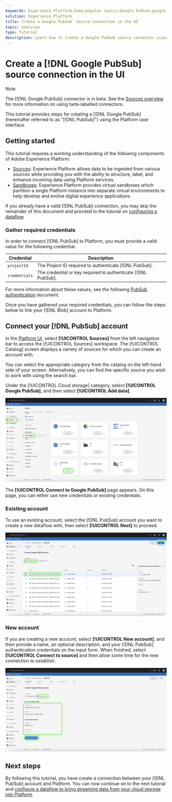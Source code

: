 ```yaml
---
keywords: Experience Platform;home;popular topics;Google PubSub;google pubsub
solution: Experience Platform
title: Create a Google PubSub  Source Connection in the UI
topic: overview
type: Tutorial
description: Learn how to create a Google PubSub source connector using the Platform user interface.
---
```


# Create a [!DNL Google PubSub] source connection in the UI

>[!NOTE]
>
> The [!DNL Google PubSub] connector is in beta. See the [Sources overview](../../../../home.md#terms-and-conditions) for more information on using beta-labelled connectors.

This tutorial provides steps for creating a [!DNL Google PubSub] (hereinafter referred to as "[!DNL PubSub]") using the Platform user interface.

## Getting started

This tutorial requires a working understanding of the following components of Adobe Experience Platform:

* [Sources](../../../../home.md): Experience Platform allows data to be ingested from various sources while providing you with the ability to structure, label, and enhance incoming data using Platform services.
* [Sandboxes](../../../../../sandboxes/home.md): Experience Platform provides virtual sandboxes which partition a single Platform instance into separate virtual environments to help develop and evolve digital experience applications.

If you already have a valid [!DNL PubSub] connection, you may skip the remainder of this document and proceed to the tutorial on [configuring a dataflow](../../dataflow/batch/cloud-storage.md).

### Gather required credentials

In order to connect [!DNL PubSub] to Platform, you must provide a valid value for the following credential:

| Credential | Description |
| ---------- | ----------- |
| `projectId` | The Project ID required to authenticate [!DNL PubSub]. |
| `credentials` | The credential or key required to authenticate [!DNL PubSub]. |

For more information about these values, see the following [PubSub authentication](https://cloud.google.com/pubsub/docs/authentication) document.

Once you have gathered your required credentials, you can follow the steps below to link your [!DNL Blob] account to Platform.

## Connect your [!DNL PubSub] account

In the [Platform UI](https://platform.adobe.com), select **[!UICONTROL Sources]** from the left navigation bar to access the [!UICONTROL Sources] workspace. The [!UICONTROL Catalog] screen displays a variety of sources for which you can create an account with.

You can select the appropriate category from the catalog on the left-hand side of your screen. Alternatively, you can find the specific source you wish to work with using the search bar.

Under the [!UICONTROL Cloud storage] category, select **[!UICONTROL Google PubSub]**, and then select **[!UICONTROL Add data]**.

![catalog](../../../../images/tutorials/create/google-pubsub/catalog.png)

The **[!UICONTROL Connect to Google PubSub]** page appears. On this page, you can either use new credentials or existing credentials.

### Existing account

To use an existing account, select the [!DNL PubSub] account you want to create a new dataflow with, then select **[!UICONTROL Next]** to proceed.

![existing](../../../../images/tutorials/create/google-pubsub/existing.png)

### New account

If you are creating a new account, select **[!UICONTROL New account]**, and then provide a name, an optional description, and your [!DNL PubSub] authentication credentials on the input form. When finished, select **[!UICONTROL Connect to source]** and then allow some time for the new connection to establish.

![new](../../../../images/tutorials/create/google-pubsub/new.png)

## Next steps

By following this tutorial, you have create a connection between your [!DNL PubSub] account and Platform. You can now continue on to the next tutorial and [configure a dataflow to bring streaming data from your cloud storage into Platform](../../dataflow/streaming/cloud-storage-streaming.md).
